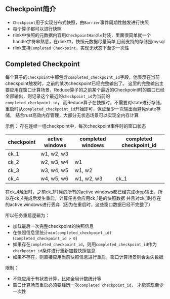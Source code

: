 
## Checkpoint简介

* `Checkpoint`用于实现分布式快照，由`Barrier`事件周期性触发进行快照
* 每个算子都可以进行快照
* rlink中快照的元数据内容用`CheckpointHandle`封装，里面很简单就一个handle字符串熟悉，在rlink中，快照元数据尽量简单,目前支持的存储是mysql
* rlink支持`Completed Checkpoint`，实现无状态下至少一次性

## Completed Checkpoint

每个算子的`Checkpoint`中都包含`completed_checkpoint_id`字段，他表示在当前checkpoint触发时，之前的某次checkpoint已经完整输出了。
这里的完整输出主要应用在窗口计算场景，Reduce算子的之前某个最近的Checkpoint时的窗口已经全部输出，则记录这个最近的`checkpoint_id`为当前的`completed_checkpoint_id`，
而Reduce算子在快照时，不需要对state进行存储，重启时从`completed_checkpoint_id`开始即可，保证至少一次输出而避免state存储，
结合rust高效内存管理，大部分无状态场景可以实现全内存计算

示例： 存在连续一组checkpoint中，每次checkpoint事件时的窗口状态

| checkpoint | active windows | completed windows | completed checkpoint_id |
| ---------- | -------------- | ----------------- | ----------------------- |
| ck_1       | w1, w2, w3     |                   |                         |
| ck_2       | w2, w3, w4     | w1                |                         |
| ck_3       | w3, w4, w5     | w1, w2            |                         |
| ck_4       | w4, w5, w6     | w1, w2, w3        | ck_1                    |

在ck_4触发时，之前ck_1时候的所有的active windows都已经完成drop输出，所以在ck_4完成后发生重启，计算任务会应用ck_1是的快照数据
并且对ck_1时存在的active windows进行丢弃（因为在重启时，这些窗口数据已经不完整了）

所以任务重启逻辑为：
* 加载最后一次完整checkpoint的快照信息
* 在快照信息里统计`min(completed_checkpoint_id)`(`completed_checkpoint_id > 0`)
* 如果存在`completed_checkpoint_id`，则用`completed_checkpoint_id`作为`checkpoint_id`条件进行重新加载快照信息
* 如果不存在，则直接应用当前快照信息进行重启，窗口计算场景则会丢失数据

限制：
* 不能应用于有状态计算，比如全局计数统计等
* 窗口计算场景重启必须要经历一次`completed checkpoint_id`， 才能实现至少一次性

